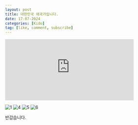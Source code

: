 ```yaml
---
layout: post
title: 대한민국 애국가입니다.
date: 17-07-2024
categories: [Kido]
tag: [like, comment, subscribe]
---
```


<iframe width="420" height="200" src="https://www.youtube.com/embed/DvrXsGhmpL0" title="National Anthem of South Korea | 애국가" frameborder="0" allow="accelerometer; autoplay; clipboard-write; encrypted-media; gyroscope; picture-in-picture; web-share" referrerpolicy="strict-origin-when-cross-origin" allowfullscreen></iframe>

![1](https://github.com/user-attachments/assets/1d513e3e-1441-42f8-a3fc-248bea7a3203)
![4](https://github.com/user-attachments/assets/08c2f73b-171d-42ca-bbb6-9ba167b36877)
![5](https://github.com/user-attachments/assets/acb5e925-d8b3-4971-8b07-d9ba9603f2dc)
![6](https://github.com/user-attachments/assets/e74c80ce-6341-47fd-af3a-ebee5df20bee)


반갑습니다.

